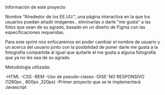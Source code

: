 Información de este proyecto

Nombre "Alrededor de los EE.UU.", una página interactiva en la que los usuarios puedan añadir imágenes , eliminarlas  o darle  "me gusta" a las fotos que sean de su agrado, basado en un diseño de Figma con las especificaciones requeridas. 


Para este sprint  nos enfocaremos en poder cambiar el nombre de usuario y un acerca del usuario junto con la posibilidad de poner darle me gusta a la fotografía compartida al igual que quitarle el me gusta a alguna fotografía que ya no les sea de su agrado. 




Metodologia utilizada:

-HTML
-CSS
-BEM
-Uso de pseudo-clases
-DISE˜NO RESPONSIVO (1280px , 800px ,320px)
-Primer proyecto que se le implementará Javascript 






